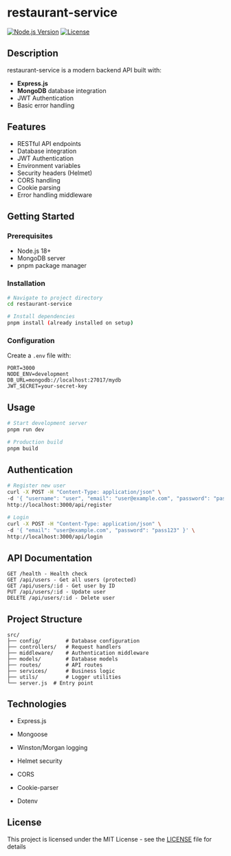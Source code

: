 # restaurant-service

[![Node.js Version](https://img.shields.io/badge/Node.js-18.x-green)](https://nodejs.org/)
[![License](https://img.shields.io/badge/License-MIT-blue)](LICENSE)

## Description
restaurant-service is a modern backend API built with:
- **Express.js** 
- **MongoDB** database integration
- JWT Authentication
- Basic error handling

## Features
- RESTful API endpoints
- Database integration
- JWT Authentication
- Environment variables
- Security headers (Helmet)
- CORS handling
- Cookie parsing
- Error handling middleware

## Getting Started

### Prerequisites
- Node.js 18+
- MongoDB server
- pnpm package manager

### Installation
```bash
# Navigate to project directory
cd restaurant-service

# Install dependencies
pnpm install (already installed on setup)
```

### Configuration
Create a `.env` file with:
```env
PORT=3000
NODE_ENV=development
DB_URL=mongodb://localhost:27017/mydb
JWT_SECRET=your-secret-key
```

## Usage
```bash
# Start development server
pnpm run dev

# Production build 
pnpm build
```

## Authentication
```bash
# Register new user
curl -X POST -H "Content-Type: application/json" \
-d '{ "username": "user", "email": "user@example.com", "password": "pass123" }' \
http://localhost:3000/api/register

# Login
curl -X POST -H "Content-Type: application/json" \
-d '{ "email": "user@example.com", "password": "pass123" }' \
http://localhost:3000/api/login
```


## API Documentation
```
GET /health - Health check
GET /api/users - Get all users (protected)
GET /api/users/:id - Get user by ID
PUT /api/users/:id - Update user
DELETE /api/users/:id - Delete user
```

## Project Structure
```
src/
├── config/        # Database configuration
├── controllers/   # Request handlers
├── middleware/    # Authentication middleware
├── models/        # Database models
├── routes/        # API routes
├── services/      # Business logic
├── utils/         # Logger utilities
└── server.js  # Entry point
```

## Technologies
- Express.js

- Mongoose

- Winston/Morgan logging
- Helmet security
- CORS
- Cookie-parser
- Dotenv

## License
This project is licensed under the MIT License - see the [LICENSE](LICENSE) file for details